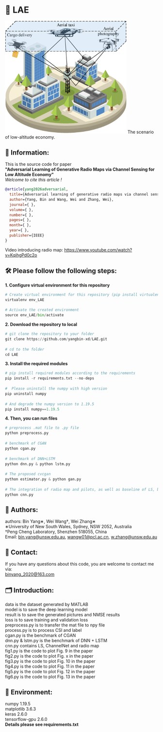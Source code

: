 # 🚨 LAE

<img src='scenario.png' alt='The framework' width='400'>
The scenario of low-altitude economy.  

## 📝 Information:
This is the source code for paper  
__"Adversarial Learning of Generative Radio Maps via Channel Sensing for Low Altitude Economy"__  
_Welcome to cite this article !_

```bibtex
@article{yang2026adversarial,
  title={Adversarial learning of generative radio maps via channel sensing for low altitude economy},
  author={Yang, Bin and Wang, Wei and Zhang, Wei},
  journal={ },
  volume={ },
  number={ },
  pages={ },
  month={ },
  year={ },
  publisher={IEEE}
}
```
Video introducing radio map: https://www.youtube.com/watch?v=KqihgPd0c2o

## 🛠️ Please follow the following steps:
__1. Configure virtual environment for this repository__  
```python
# Create virtual environment for this repository (pip install virtualenv)  
virtualenv env_LAE

# Activate the created environment
source env_LAE/bin/activate
```

__2. Download the repository to local__
```python
# git clone the repository to your folder
git clone https://github.com/yangbin-xd/LAE.git  

# cd to the folder
cd LAE
```

__3. Install the required modules__
```python
# pip install required modules according to the requirements
pip install -r requirements.txt --no-deps

#  Please uninstall the numpy with high version
pip uninstall numpy

# And degrade the numpy version to 1.19.5
pip install numpy==1.19.5
```

__4. Then, you can run files__
```python
# preprocess .mat file to .py file   
python preprocess.py

# benchmark of CGAN
python cgan.py

# benchmark of DNN+LSTM  
python dnn.py & python lstm.py

# The proposed cvcgan
python estimator.py & python gan.py

# The integration of radio map and pilots, as well as baseline of LS, benchmark of ChnanelNet
python cnn.py
```

## 👤 Authors:  
authors: Bin Yang∗, Wei Wang†, Wei Zhang∗  
∗University of New South Wales, Sydney, NSW 2052, Australia   
†Peng Cheng Laboratory, Shenzhen 518055, China  
Email: bin.yang@unsw.edu.au, wangw01@pcl.ac.cn, w.zhang@unsw.edu.au  

## 📨 Contact:  
If you have any questions about this code, you are welcome to contact me via:  
binyang_2020@163.com  

## 🗂️ Introduction:  
data is the dataset generated by MATLAB                
model is to save the deep learning model  
result is to save the generated pictures and NMSE results  
loss is to save training and validation loss  
preprocess.py is to transfer the mat file to npy file  
process.py is to process CSI and label  
cgan.py is the benchmark of CGAN  
dnn.py & lstm.py is the benchmark of DNN + LSTM  
cnn.py contains LS, ChannelNet and radio map  
fig1.py is the code to plot Fig. 9 in the paper  
fig2.py is the code to plot Fig. x in the paper  
fig3.py is the code to plot Fig. 10 in the paper  
fig4.py is the code to plot Fig. 11 in the paper  
fig5.py is the code to plot Fig. 12 in the paper  
fig6.py is the code to plot Fig. 13 in the paper    

## 🚀 Environment:  
numpy                   1.19.5  
matplotlib              3.6.3  
keras                   2.6.0  
tensorflow-gpu          2.6.0  
__Details please see requirements.txt__
